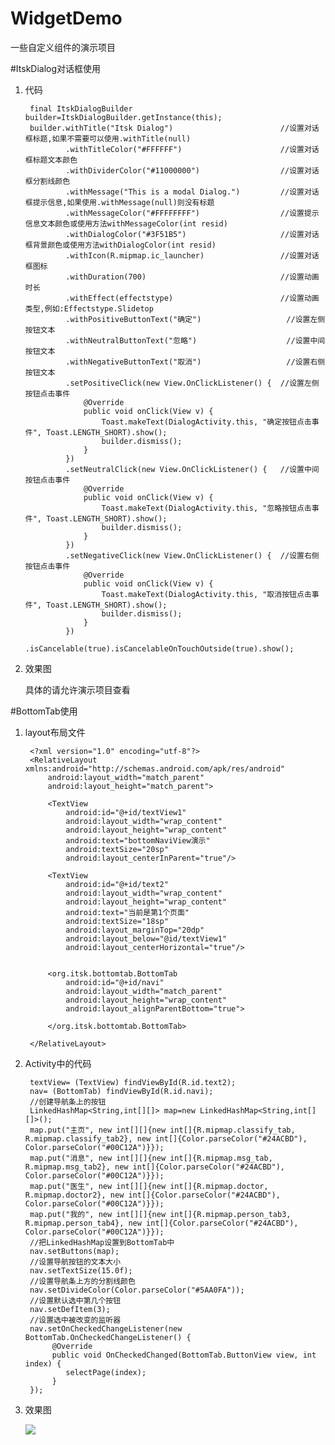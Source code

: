 # WidgetDemo
一些自定义组件的演示项目

#ItskDialog对话框使用
1. 代码
		
		final ItskDialogBuilder builder=ItskDialogBuilder.getInstance(this);
        builder.withTitle("Itsk Dialog")    					//设置对话框标题,如果不需要可以使用.withTitle(null)
                .withTitleColor("#FFFFFF")      				//设置对话框标题文本颜色
                .withDividerColor("#11000000")  				//设置对话框分割线颜色
                .withMessage("This is a modal Dialog.") 		//设置对话框提示信息,如果使用.withMessage(null)则没有标题
                .withMessageColor("#FFFFFFFF")          		//设置提示信息文本颜色或使用方法withMessageColor(int resid)
                .withDialogColor("#3F51B5")             		//设置对话框背景颜色或使用方法withDialogColor(int resid)
                .withIcon(R.mipmap.ic_launcher)					//设置对话框图标
                .withDuration(700)                      		//设置动画时长
                .withEffect(effectstype)                		//设置动画类型,例如:Effectstype.Slidetop
                .withPositiveButtonText("确定")					//设置左侧按钮文本
                .withNeutralButtonText("忽略")					//设置中间按钮文本
                .withNegativeButtonText("取消")					//设置右侧按钮文本
                .setPositiveClick(new View.OnClickListener() { 	//设置左侧按钮点击事件
                    @Override
                    public void onClick(View v) {
                        Toast.makeText(DialogActivity.this, "确定按钮点击事件", Toast.LENGTH_SHORT).show();
                        builder.dismiss();
                    }
                })
                .setNeutralClick(new View.OnClickListener() {	//设置中间按钮点击事件
                    @Override
                    public void onClick(View v) {
                        Toast.makeText(DialogActivity.this, "忽略按钮点击事件", Toast.LENGTH_SHORT).show();
                        builder.dismiss();
                    }
                })
                .setNegativeClick(new View.OnClickListener() {	//设置右侧按钮点击事件
                    @Override
                    public void onClick(View v) {
                        Toast.makeText(DialogActivity.this, "取消按钮点击事件", Toast.LENGTH_SHORT).show();
                        builder.dismiss();
                    }
                })
                .isCancelable(true).isCancelableOnTouchOutside(true).show();

2. 效果图
	
	具体的请允许演示项目查看
	
#BottomTab使用
1. layout布局文件

		<?xml version="1.0" encoding="utf-8"?>
		<RelativeLayout xmlns:android="http://schemas.android.com/apk/res/android"
		    android:layout_width="match_parent"
		    android:layout_height="match_parent">
		
		    <TextView
		        android:id="@+id/textView1"
		        android:layout_width="wrap_content"
		        android:layout_height="wrap_content"
		        android:text="bottomNaviView演示"
		        android:textSize="20sp"
		        android:layout_centerInParent="true"/>
		
		    <TextView
		        android:id="@+id/text2"
		        android:layout_width="wrap_content"
		        android:layout_height="wrap_content"
		        android:text="当前是第1个页面"
		        android:textSize="18sp"
		        android:layout_marginTop="20dp"
		        android:layout_below="@id/textView1"
		        android:layout_centerHorizontal="true"/>
		
		
		    <org.itsk.bottomtab.BottomTab
		        android:id="@+id/navi"
		        android:layout_width="match_parent"
		        android:layout_height="wrap_content"
		        android:layout_alignParentBottom="true">
		
		    </org.itsk.bottomtab.BottomTab>
		
		</RelativeLayout>

2. Activity中的代码

		
		textView= (TextView) findViewById(R.id.text2);
		nav= (BottomTab) findViewById(R.id.navi);
		//创建导航条上的按钮
		LinkedHashMap<String,int[][]> map=new LinkedHashMap<String,int[][]>();
		map.put("主页", new int[][]{new int[]{R.mipmap.classify_tab, R.mipmap.classify_tab2}, new int[]{Color.parseColor("#24ACBD"), Color.parseColor("#00C12A")}});
		map.put("消息", new int[][]{new int[]{R.mipmap.msg_tab, R.mipmap.msg_tab2}, new int[]{Color.parseColor("#24ACBD"), Color.parseColor("#00C12A")}});
		map.put("医生", new int[][]{new int[]{R.mipmap.doctor, R.mipmap.doctor2}, new int[]{Color.parseColor("#24ACBD"), Color.parseColor("#00C12A")}});
		map.put("我的", new int[][]{new int[]{R.mipmap.person_tab3, R.mipmap.person_tab4}, new int[]{Color.parseColor("#24ACBD"), Color.parseColor("#00C12A")}});
		//把LinkedHashMap设置到BottomTab中
		nav.setButtons(map);
		//设置导航按钮的文本大小
		nav.setTextSize(15.0f);
		//设置导航条上方的分割线颜色
		nav.setDivideColor(Color.parseColor("#5AA0FA"));
		//设置默认选中第几个按钮
		nav.setDefItem(3);
		//设置选中被改变的监听器
		nav.setOnCheckedChangeListener(new BottomTab.OnCheckedChangeListener() {
		     @Override
		     public void OnCheckedChanged(BottomTab.ButtonView view, int index) {
		        selectPage(index);
		     }
		});

3. 效果图

	![](http://i.imgur.com/nqVNUlz.png)
    